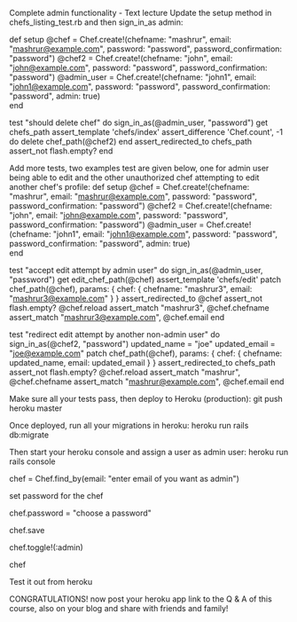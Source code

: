 Complete admin functionality - Text lecture
Update the setup method in chefs_listing_test.rb and then sign_in_as admin:

  def setup
    @chef = Chef.create!(chefname: "mashrur", 
                            email: "mashrur@example.com",
                        password: "password", 
                            password_confirmation: "password")
    @chef2 = Chef.create!(chefname: "john", 
                                email: "john@example.com",
                        password: "password", 
                                password_confirmation: "password")
    @admin_user = Chef.create!(chefname: "john1", 
                                  email: "john1@example.com",
                        password: "password", 
                      password_confirmation: "password", admin: true)                    
  end

  test "should delete chef" do
    sign_in_as(@admin_user, "password")
    get chefs_path
    assert_template 'chefs/index'
    assert_difference 'Chef.count', -1 do
      delete chef_path(@chef2)
    end
    assert_redirected_to chefs_path
    assert_not flash.empty?
  end

Add more tests, two examples test are given below, one for admin user being able to edit and the other unauthorized chef attempting to edit another chef's profile:
  def setup
    @chef = Chef.create!(chefname: "mashrur", 
                            email: "mashrur@example.com",
                          password: "password", 
                              password_confirmation: "password")
    @chef2 = Chef.create!(chefname: "john", 
                                  email: "john@example.com",
                        password: "password", 
                              password_confirmation: "password")
    @admin_user = Chef.create!(chefname: "john1", 
                                email: "john1@example.com",
                        password: "password", 
                      password_confirmation: "password", admin: true)                    
  end

  test "accept edit attempt by admin user" do
    sign_in_as(@admin_user, "password")
    get edit_chef_path(@chef)
    assert_template 'chefs/edit'
    patch chef_path(@chef), params: { chef: { chefname: "mashrur3", 
                                  email: "mashrur3@example.com" } }
    assert_redirected_to @chef
    assert_not flash.empty?
    @chef.reload
    assert_match "mashrur3", @chef.chefname
    assert_match "mashrur3@example.com", @chef.email
  end
  
  test "redirect edit attempt by another non-admin user" do
    sign_in_as(@chef2, "password")
    updated_name = "joe"
    updated_email = "joe@example.com"
    patch chef_path(@chef), params: { chef: { chefname: updated_name, 
                                  email: updated_email } }
    assert_redirected_to chefs_path
    assert_not flash.empty?
    @chef.reload
    assert_match "mashrur", @chef.chefname
    assert_match "mashrur@example.com", @chef.email
  end  

Make sure all your tests pass, then deploy to Heroku (production):
git push heroku master

Once deployed, run all your migrations in heroku:
heroku run rails db:migrate

Then start your heroku console and assign a user as admin user:
heroku run rails console

chef = Chef.find_by(email: "enter email of you want as admin")

set password for the chef

chef.password = "choose a password"

chef.save

chef.toggle!(:admin)

chef

Test it out from heroku

CONGRATULATIONS! now post your heroku app link to the Q & A of this course, also on your blog and share with friends and family!